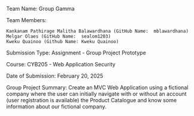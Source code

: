Team Name:  Group Gamma

Team Members:
    
    Kankanam Pathirage Malitha Balawardhana (GitHub Name:  mblawardhana)
    Melgar Olaes (GitHub Name:  sealom1203)
    Kweku Quainoo (Github Name: Kweku Quainoo)

Submission Type:  Assignment - Group Project Prototype

Course:  CYB205 - Web Application Security

Date of Submission:  February 20, 2025

Group Project Summary:
    Create an MVC Web Application using a fictional company where the user can initially navigate with or without an account (user registration is available) the Product Catalogue and know some information about our fictional company.
